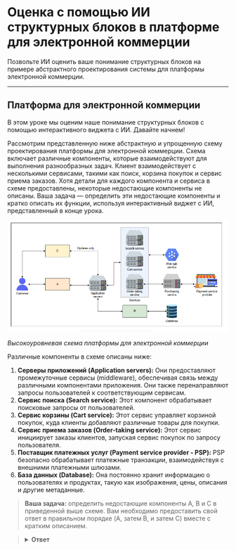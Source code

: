 # Оценка с помощью ИИ структурных блоков в платформе для электронной коммерции

Позвольте ИИ оценить ваше понимание структурных блоков на примере абстрактного проектирования системы для платформы электронной коммерции.

---

## Платформа для электронной коммерции

В этом уроке мы оценим наше понимание структурных блоков с помощью интерактивного виджета с ИИ. Давайте начнем!

Рассмотрим представленную ниже абстрактную и упрощенную схему проектирования платформы для электронной коммерции. Схема включает различные компоненты, которые взаимодействуют для выполнения разнообразных задач. Клиент взаимодействует с несколькими сервисами, такими как поиск, корзина покупок и сервис приема заказов. Хотя детали для каждого компонента и сервиса в схеме предоставлены, некоторые недостающие компоненты не описаны. Ваша задача — определить эти недостающие компоненты и кратко описать их функции, используя интерактивный виджет с ИИ, представленный в конце урока.

![img.png](img.png)

*Высокоуровневая схема платформы для электронной коммерции*

Различные компоненты в схеме описаны ниже:

1.  **Серверы приложений (Application servers):** Они предоставляют промежуточные сервисы (middleware), обеспечивая связь между различными компонентами приложения. Они также перенаправляют запросы пользователей к соответствующим сервисам.
2.  **Сервис поиска (Search service):** Этот компонент обрабатывает поисковые запросы от пользователей.
3.  **Сервис корзины (Cart service):** Этот сервис управляет корзиной покупок, куда клиенты добавляют различные товары для покупки.
4.  **Сервис приема заказов (Order-taking service):** Этот сервис инициирует заказы клиентов, запуская сервис покупок по запросу пользователя.
5.  **Поставщик платежных услуг (Payment service provider - PSP):** PSP безопасно обрабатывает платежные транзакции, взаимодействуя с внешними платежными шлюзами.
6.  **База данных (Database):** Она постоянно хранит информацию о пользователях и продуктах, такую как изображения, цены, описания и другие метаданные.

> **Ваша задача:** определить недостающие компоненты A, B и C в приведенной выше схеме. Вам необходимо предоставить свой ответ в правильном порядке (A, затем B, и затем C) вместе с кратким описанием.


> <details>
>  <summary><b>Ответ</b></summary>
> Компонент A - это балансировщик нагрузки, который равномерно распределяет входящие запросы клиентов по нескольким серверам приложений для обеспечения надежности и масштабируемости.
>
> Компонент B - это уровень кэширования или распределенный кэш, в котором хранятся часто используемые данные для ускорения времени отклика и снижения нагрузки на базу данных.
>
> Компонент C - это сеть доставки контента (CDN), которая доставляет статический контент, такой как изображения и таблицы стилей, с серверов, расположенных ближе к клиентам, что сокращает время загрузки и повышает удобство работы пользователей.
>
>  </details>